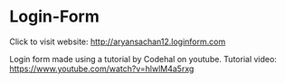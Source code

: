 # Login-Form

Click to visit website: http://aryansachan12.loginform.com

Login form made using a tutorial by Codehal on youtube.
Tutorial video: https://www.youtube.com/watch?v=hlwlM4a5rxg
